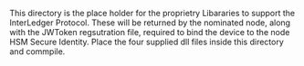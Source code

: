 
This directory is the place holder for the proprietry Libararies to support the InterLedger Protocol.
These will be returned by the nominated node, along with the JWToken regsutration file, required to bind the device to the node HSM Secure Identity.
Place the four supplied dll files inside this directory and commpile.
